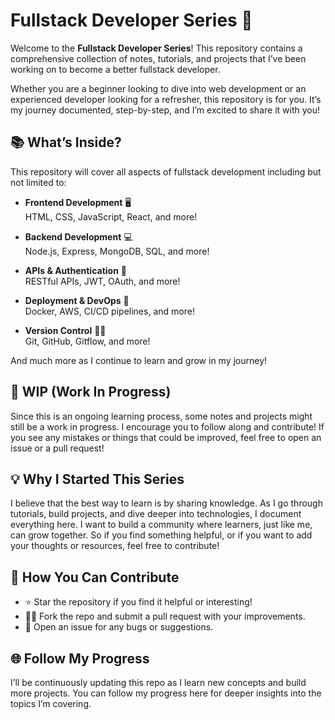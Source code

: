 # Fullstack Developer Series 🚀

Welcome to the **Fullstack Developer Series**! This repository contains a comprehensive collection of notes, tutorials, and projects that I’ve been working on to become a better fullstack developer.

Whether you are a beginner looking to dive into web development or an experienced developer looking for a refresher, this repository is for you. It’s my journey documented, step-by-step, and I’m excited to share it with you!

## 📚 What’s Inside?

This repository will cover all aspects of fullstack development including but not limited to:

- **Frontend Development** 🖥️  
  HTML, CSS, JavaScript, React, and more!

- **Backend Development** 💻  
  Node.js, Express, MongoDB, SQL, and more!

- **APIs & Authentication** 🔐  
  RESTful APIs, JWT, OAuth, and more!

- **Deployment & DevOps** 🚀  
  Docker, AWS, CI/CD pipelines, and more!

- **Version Control** 🧑‍💻  
  Git, GitHub, Gitflow, and more!

And much more as I continue to learn and grow in my journey!

## 🚧 WIP (Work In Progress)

Since this is an ongoing learning process, some notes and projects might still be a work in progress. I encourage you to follow along and contribute! If you see any mistakes or things that could be improved, feel free to open an issue or a pull request!

## 💡 Why I Started This Series

I believe that the best way to learn is by sharing knowledge. As I go through tutorials, build projects, and dive deeper into technologies, I document everything here. I want to build a community where learners, just like me, can grow together. So if you find something helpful, or if you want to add your thoughts or resources, feel free to contribute!

## 🤝 How You Can Contribute

- ⭐ Star the repository if you find it helpful or interesting!
- 🧑‍💻 Fork the repo and submit a pull request with your improvements.
- 💬 Open an issue for any bugs or suggestions.

## 🌐 Follow My Progress

I’ll be continuously updating this repo as I learn new concepts and build more projects. You can follow my progress here for deeper insights into the topics I’m covering.
